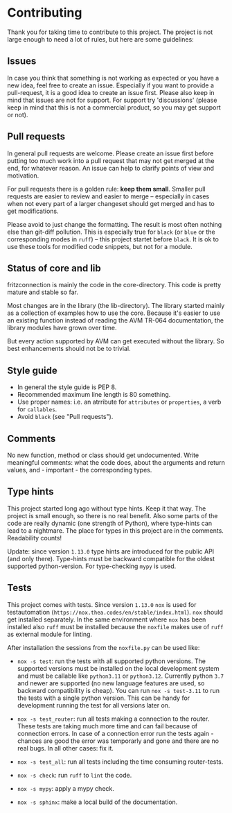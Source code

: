 # Contributing

Thank you for taking time to contribute to this project.
The project is not large enough to need a lot of rules, but here are some guidelines:


## Issues

In case you think that something is not working as expected or you have a new idea, feel free to create an issue. Especially if you want to provide a pull-request, it is a good idea to create an issue first. Please also keep in mind that issues are not for support. For support try 'discussions' (please keep in mind that this is not a commercial product, so you may get support or not).


## Pull requests

In general pull requests are welcome. Please create an issue first before putting too much work into a pull request that may not get merged at the end, for whatever reason. An issue can help to clarify points of view and motivation.

For pull requests there is a golden rule: **keep them small**. Smaller pull requests are easier to review and easier to merge – especially in cases when not every part of a larger changeset should get merged and has to get modifications.

Please avoid to just change the formatting. The result is most often nothing else than git-diff pollution. This is especially true for `black` (or `blue` or the corresponding modes in `ruff`) – this project startet before `black`. It is ok to use these tools for modified code snippets, but not for a module.


## Status of core and lib

fritzconnection is mainly the code in the core-directory. This code is pretty mature and stable so far.

Most changes are in the library (the lib-directory). The library started mainly as a collection of examples how to use the core. Because it's easier to use an existing function instead of reading the AVM TR-064 documentation, the library modules have grown over time.

But every action supported by AVM can get executed without the library. So best enhancements should not be to trivial.


## Style guide

- In general the style guide is PEP 8.
- Recommended maximum line length is 80 something.
- Use proper names: i.e. an atrribute for `attributes` or `properties`, a verb for `callables`.
- Avoid `black` (see "Pull requests").


## Comments

No new function, method or class should get undocumented. Write meaningful comments: what the code does, about the arguments and return values, and - important - the corresponding types.


## Type hints

This project started long ago without type hints. Keep it that way. The project is small enough, so there is no real benefit. Also some parts of the code are really dynamic (one strength of Python), where type-hints can lead to a nightmare. The place for types in this project are in the comments. Readability counts!

Update: since version `1.13.0` type hints are introduced for the public API (and only there). Type-hints must be backward compatible for the oldest supported python-version. For type-checking `mypy` is used.


## Tests

This project comes with tests. Since version `1.13.0` `nox` is used for testautomation (`https://nox.thea.codes/en/stable/index.html`). `nox` should get installed separately. In the same environment where `nox` has been installed also `ruff` must be installed because the `noxfile` makes use of `ruff` as external module for linting.

After installation the sessions from the `noxfile.py` can be used like:

- `nox -s test`: run the tests with all supported python versions. The supported versions must be installed on the local development system and must be callable like `python3.11` or `python3.12`. Currently python `3.7` and newer are supported (no new language features are used, so backward compatibility is cheap). You can run `nox -s test-3.11` to run the tests with a single python version. This can be handy for development running the test for all versions later on.

- `nox -s test_router`: run all tests making a connection to the router. These tests are taking much more time and can fail because of connection errors. In case of a connection error run the tests again - chances are good the error was temporarly and gone and there are no real bugs. In all other cases: fix it.

- `nox -s test_all`: run all tests including the time consuming router-tests.

- `nox -s check`: run `ruff` to `lint` the code.

- `nox -s mypy`: apply a mypy check.

- `nox -s sphinx`:  make a local build of the documentation.
